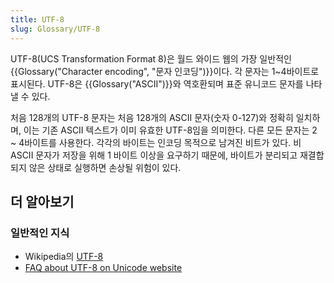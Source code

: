 ```yaml
---
title: UTF-8
slug: Glossary/UTF-8
---
```


UTF-8(UCS Transformation Format 8)은 월드 와이드 웹의 가장 일반적인 {{Glossary("Character encoding", "문자 인코딩")}}이다. 각 문자는 1\~4바이트로 표시된다. UTF-8은 {{Glossary("ASCII")}}와 역호환되며 표준 유니코드 문자를 나타낼 수 있다.

처음 128개의 UTF-8 문자는 처음 128개의 ASCII 문자(숫자 0-127)와 정확히 일치하며, 이는 기존 ASCII 텍스트가 이미 유효한 UTF-8임을 의미한다. 다른 모든 문자는 2 \~ 4바이트를 사용한다. 각각의 바이트는 인코딩 목적으로 남겨진 비트가 있다. 비 ASCII 문자가 저장을 위해 1 바이트 이상을 요구하기 때문에, 바이트가 분리되고 재결합되지 않은 상태로 실행하면 손상될 위험이 있다.

## 더 알아보기

### 일반적인 지식

- Wikipedia의 [UTF-8](https://ko.wikipedia.org/wiki/UTF-8)
- [FAQ about UTF-8 on Unicode website](http://www.unicode.org/faq/utf_bom.html#UTF8)
